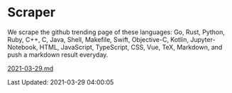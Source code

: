 # Scraper

We scrape the github trending page of these languages: Go, Rust, Python, Ruby, C++, C, Java, Shell, Makefile, Swift, Objective-C, Kotlin, Jupyter-Notebook, HTML, JavaScript, TypeScript, CSS, Vue, TeX, Markdown, and push a markdown result everyday.

[2021-03-29.md](https://github.com/yangwenmai/github-trending-backup/blob/master/2021-03-29.md)

Last Updated: 2021-03-29 04:00:05